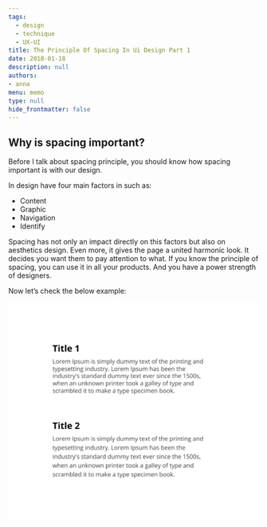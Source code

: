 ```yaml
---
tags: 
  - design
  - technique
  - UX-UI
title: The Principle Of Spacing In Ui Design Part 1
date: 2018-01-18
description: null
authors: 
- anna
menu: memo
type: null
hide_frontmatter: false
---
```


## Why is spacing important?
Before I talk about spacing principle, you should know how spacing important is with our design.

In design have four main factors in such as:

* Content
* Graphic
* Navigation
* Identify

Spacing has not only an impact directly on this factors but also on aesthetics design. Even more, it gives the page a united harmonic look. It decides you want them to pay attention to what. If you know the principle of spacing, you can use it in all your products. And you have a power strength of designers.

Now let’s check the below example:

![](assets/the-principle-of-spacing-in-ui-design-part-1_cdf0d4d3eccb21431ec5e9c04b336c24_md5.webp)

